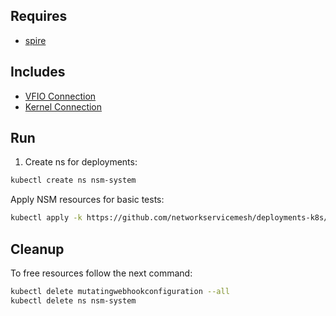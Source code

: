 ## Requires

- [spire](../spire)

## Includes

- [VFIO Connection](../use-cases/Vfio2Noop)
- [Kernel Connection](../use-cases/SriovKernel2Noop)

## Run

1. Create ns for deployments:
```bash
kubectl create ns nsm-system
```

Apply NSM resources for basic tests:
```bash
kubectl apply -k https://github.com/networkservicemesh/deployments-k8s/examples/sriov?ref=09b60a47e9e963dd4f2d24b5279042ad684c4a60
```

## Cleanup

To free resources follow the next command:
```bash
kubectl delete mutatingwebhookconfiguration --all
kubectl delete ns nsm-system
```
